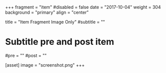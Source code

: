 +++
fragment = "item"
#disabled = false
date = "2017-10-04"
weight = 304
background = "primary"
align = "center"

title = "Item Fragment Image Only"
#subtitle = ""

# Subtitle pre and post item
#pre = ""
#post = ""

[asset]
  image = "screenshot.png"
+++
